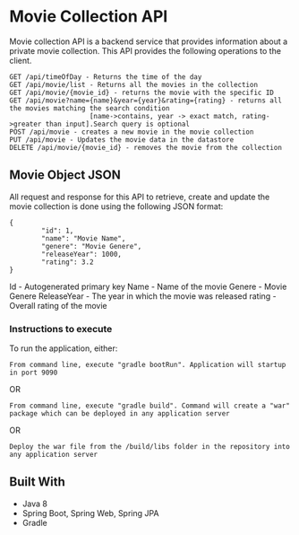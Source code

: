 # Movie Collection API

Movie collection API is a backend service that provides information about a private movie collection. This API provides the following operations to the client.

```
GET /api/timeOfDay - Returns the time of the day
GET /api/movie/list - Returns all the movies in the collection
GET /api/movie/{movie_id} - returns the movie with the specific ID
GET /api/movie?name={name}&year={year}&rating={rating} - returns all the movies matching the search condition
                    [name->contains, year -> exact match, rating->greater than input].Search query is optional
POST /api/movie - creates a new movie in the movie collection
PUT /api/movie - Updates the movie data in the datastore
DELETE /api/movie/{movie_id} - removes the movie from the collection
```

## Movie Object JSON

All request and response for this API to retrieve, create and update the movie collection is done using the following JSON format:
```
{
        "id": 1,
        "name": "Movie Name",
        "genere": "Movie Genere",
        "releaseYear": 1000,
        "rating": 3.2
}
```
Id - Autogenerated primary key
Name - Name of the movie
Genere - Movie Genere
ReleaseYear - The year in which the movie was released
rating - Overall rating of the movie

### Instructions to execute

To run the application, either:

```
From command line, execute "gradle bootRun". Application will startup in port 9090
```

OR

```
From command line, execute "gradle build". Command will create a "war" package which can be deployed in any application server
```

OR

```
Deploy the war file from the /build/libs folder in the repository into any application server
```


## Built With

* Java 8
* Spring Boot, Spring Web, Spring JPA
* Gradle
